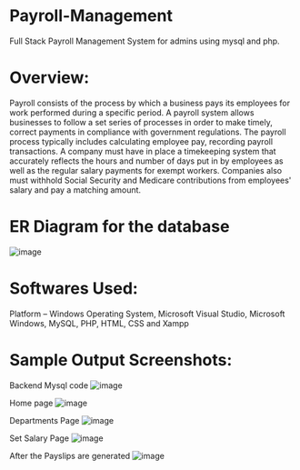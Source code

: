 # Payroll-Management
Full Stack Payroll Management System for admins using mysql and php.

# Overview:
Payroll consists of the process by which a business pays its employees for work performed during a specific period. A payroll system allows businesses to follow a set series of processes in order to make timely, correct payments in compliance with government regulations.
The payroll process typically includes calculating employee pay, recording payroll transactions. A company must have in place a timekeeping system that accurately reflects the hours and number of days put in by employees as well as the regular salary payments for exempt workers. Companies also must withhold Social Security and Medicare contributions from employees' salary and pay a matching amount.

# ER Diagram for the database
![image](https://user-images.githubusercontent.com/76104612/114657114-fc1f2500-9d0c-11eb-9fb7-8f2532c98786.png)

# Softwares Used:
Platform – Windows Operating System,
Microsoft Visual Studio,
Microsoft Windows,
MySQL,
PHP,
HTML,
CSS and 
Xampp

# Sample Output Screenshots:
Backend Mysql code
![image](https://user-images.githubusercontent.com/76104612/114657454-bb73db80-9d0d-11eb-9c4b-225cf83958e2.png)

Home page
![image](https://user-images.githubusercontent.com/76104612/114657485-cfb7d880-9d0d-11eb-8afb-c6ddcfbf1aef.png)

Departments Page
![image](https://user-images.githubusercontent.com/76104612/114657505-dcd4c780-9d0d-11eb-88a2-f01360a3aff3.png)

Set Salary Page
![image](https://user-images.githubusercontent.com/76104612/114657543-f118c480-9d0d-11eb-9340-19b4e48cf5e5.png)

After the Payslips are generated
![image](https://user-images.githubusercontent.com/76104612/114657578-ff66e080-9d0d-11eb-86de-4abda613b6c1.png)
